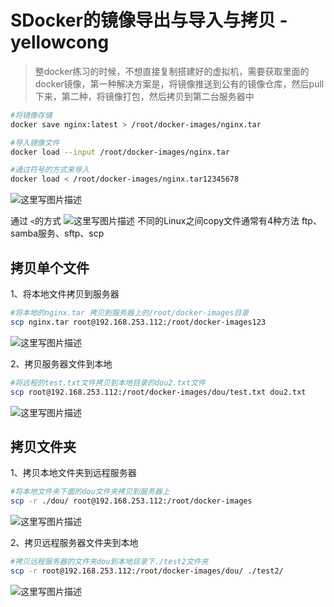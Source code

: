 # SDocker的镜像导出与导入与拷贝 -yellowcong

> 整docker练习的时候，不想直接复制搭建好的虚拟机，需要获取里面的docker镜像，第一种解决方案是，将镜像推送到公有的镜像仓库，然后pull下来，第二种，将镜像打包，然后拷贝到第二台服务器中

```bash
#将镜像存储
docker save nginx:latest > /root/docker-images/nginx.tar

#导入镜像文件
docker load --input /root/docker-images/nginx.tar

#通过符号的方式来导入
docker load < /root/docker-images/nginx.tar12345678
```

![这里写图片描述](https://gcore.jsdelivr.net/gh/2234416233/myImage/img/20170805183842253)

通过 `<`的方式
![这里写图片描述](https://gcore.jsdelivr.net/gh/2234416233/myImage/img/20180519141141568)
不同的Linux之间copy文件通常有4种方法
ftp、samba服务、sftp、scp

## 拷贝单个文件

1、将本地文件拷贝到服务器

```bash
#将本地的nginx.tar 拷贝到服务器上的/root/docker-images目录
scp nginx.tar root@192.168.253.112:/root/docker-images123
```

![这里写图片描述](https://gcore.jsdelivr.net/gh/2234416233/myImage/img/20170805182233561)

2、拷贝服务器文件到本地

```bash
#将远程的test.txt文件拷贝到本地目录的dou2.txt文件
scp root@192.168.253.112:/root/docker-images/dou/test.txt dou2.txt
```

![这里写图片描述](https://gcore.jsdelivr.net/gh/2234416233/myImage/img/20170805183110220)

## 拷贝文件夹

1、拷贝本地文件夹到远程服务器

```bash
#将本地文件夹下面的dou文件夹拷贝到服务器上
scp -r ./dou/ root@192.168.253.112:/root/docker-images
```

![这里写图片描述](https://gcore.jsdelivr.net/gh/2234416233/myImage/img/20170805182638776)

2、拷贝远程服务器文件夹到本地

```bash
#拷贝远程服务器的文件夹dou到本地目录下./test2文件夹
scp -r root@192.168.253.112:/root/docker-images/dou/ ./test2/
```

![这里写图片描述](https://gcore.jsdelivr.net/gh/2234416233/myImage/img/20170805183355092)